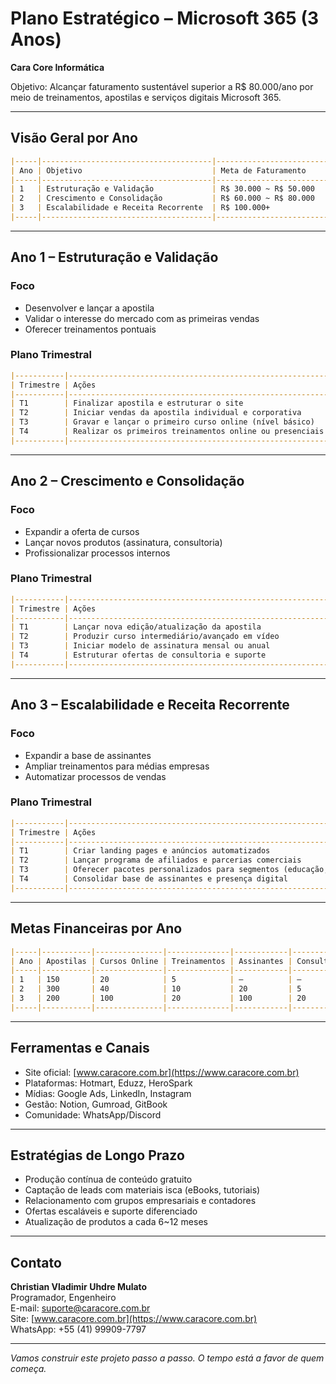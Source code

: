 # Plano Estratégico – Microsoft 365 (3 Anos)

**Cara Core Informática**

Objetivo: Alcançar faturamento sustentável superior a R$ 80.000/ano por meio de treinamentos, apostilas e serviços digitais Microsoft 365.

---

## Visão Geral por Ano

```markdown
|-----|--------------------------------------|-------------------------|
| Ano | Objetivo                             | Meta de Faturamento     |
|-----|--------------------------------------|-------------------------|
| 1   | Estruturação e Validação             | R$ 30.000 ~ R$ 50.000   |
| 2   | Crescimento e Consolidação           | R$ 60.000 ~ R$ 80.000   |
| 3   | Escalabilidade e Receita Recorrente  | R$ 100.000+             |
|-----|--------------------------------------|-------------------------|
```

---

## Ano 1 – Estruturação e Validação

### Foco

- Desenvolver e lançar a apostila
- Validar o interesse do mercado com as primeiras vendas
- Oferecer treinamentos pontuais

### Plano Trimestral

```markdown
|-----------|--------------------------------------------------------------|
| Trimestre | Ações                                                        |
|-----------|--------------------------------------------------------------|
| T1        | Finalizar apostila e estruturar o site                       |
| T2        | Iniciar vendas da apostila individual e corporativa          |
| T3        | Gravar e lançar o primeiro curso online (nível básico)       |
| T4        | Realizar os primeiros treinamentos online ou presenciais     |
|-----------|--------------------------------------------------------------|
```

---

## Ano 2 – Crescimento e Consolidação

### Foco

- Expandir a oferta de cursos
- Lançar novos produtos (assinatura, consultoria)
- Profissionalizar processos internos

### Plano Trimestral

```markdown
|-----------|--------------------------------------------------------------|
| Trimestre | Ações                                                        |
|-----------|--------------------------------------------------------------|
| T1        | Lançar nova edição/atualização da apostila                   |
| T2        | Produzir curso intermediário/avançado em vídeo               |
| T3        | Iniciar modelo de assinatura mensal ou anual                 |
| T4        | Estruturar ofertas de consultoria e suporte                  |
|-----------|--------------------------------------------------------------|
```

---

## Ano 3 – Escalabilidade e Receita Recorrente

### Foco

- Expandir a base de assinantes
- Ampliar treinamentos para médias empresas
- Automatizar processos de vendas

### Plano Trimestral

```markdown
|-----------|----------------------------------------------------------------------|
| Trimestre | Ações                                                                |
|-----------|----------------------------------------------------------------------|
| T1        | Criar landing pages e anúncios automatizados                         |
| T2        | Lançar programa de afiliados e parcerias comerciais                  |
| T3        | Oferecer pacotes personalizados para segmentos (educação, jurídico)  |
| T4        | Consolidar base de assinantes e presença digital                     |
|-----------|----------------------------------------------------------------------|
```

---

## Metas Financeiras por Ano

```markdown
|-----|-----------|---------------|--------------|------------|--------------|------------------|
| Ano | Apostilas | Cursos Online | Treinamentos | Assinantes | Consultorias | Receita Estimada |
|-----|-----------|---------------|--------------|------------|--------------|------------------|
| 1   | 150       | 20            | 5            | —          | —            | R$ 40.000        |
| 2   | 300       | 40            | 10           | 20         | 5            | R$ 70.000        |
| 3   | 200       | 100           | 20           | 100        | 20           | R$ 120.000       |
|-----|-----------|---------------|--------------|------------|--------------|------------------|
```

---

## Ferramentas e Canais

- Site oficial: [www.caracore.com.br](https://www.caracore.com.br)
- Plataformas: Hotmart, Eduzz, HeroSpark
- Mídias: Google Ads, LinkedIn, Instagram
- Gestão: Notion, Gumroad, GitBook
- Comunidade: WhatsApp/Discord

---

## Estratégias de Longo Prazo

- Produção contínua de conteúdo gratuito
- Captação de leads com materiais isca (eBooks, tutoriais)
- Relacionamento com grupos empresariais e contadores
- Ofertas escaláveis e suporte diferenciado
- Atualização de produtos a cada 6~12 meses

---

## Contato

**Christian Vladimir Uhdre Mulato**  
Programador, Engenheiro  
E-mail: [suporte@caracore.com.br](mailto:suporte@caracore.com.br)  
Site: [www.caracore.com.br](https://www.caracore.com.br)  
WhatsApp: +55 (41) 99909-7797

---

*Vamos construir este projeto passo a passo. O tempo está a favor de quem começa.*
